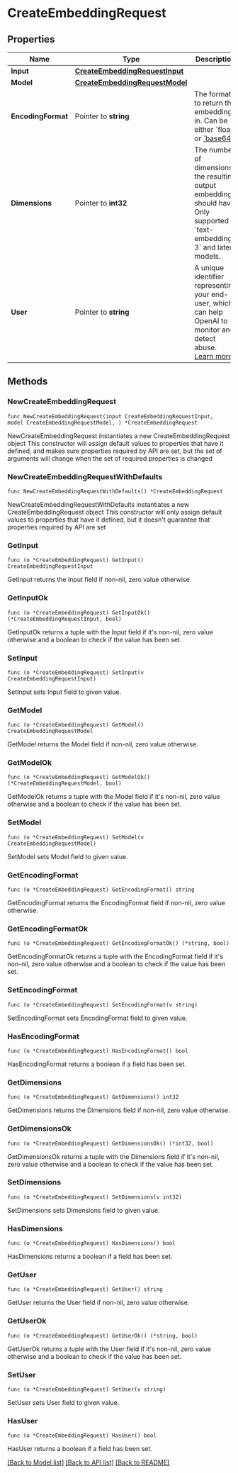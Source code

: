 # CreateEmbeddingRequest

## Properties

Name | Type | Description | Notes
------------ | ------------- | ------------- | -------------
**Input** | [**CreateEmbeddingRequestInput**](CreateEmbeddingRequestInput.md) |  | 
**Model** | [**CreateEmbeddingRequestModel**](CreateEmbeddingRequestModel.md) |  | 
**EncodingFormat** | Pointer to **string** | The format to return the embeddings in. Can be either &#x60;float&#x60; or [&#x60;base64&#x60;](https://pypi.org/project/pybase64/). | [optional] [default to "float"]
**Dimensions** | Pointer to **int32** | The number of dimensions the resulting output embeddings should have. Only supported in &#x60;text-embedding-3&#x60; and later models.  | [optional] 
**User** | Pointer to **string** | A unique identifier representing your end-user, which can help OpenAI to monitor and detect abuse. [Learn more](/docs/guides/safety-best-practices/end-user-ids).  | [optional] 

## Methods

### NewCreateEmbeddingRequest

`func NewCreateEmbeddingRequest(input CreateEmbeddingRequestInput, model CreateEmbeddingRequestModel, ) *CreateEmbeddingRequest`

NewCreateEmbeddingRequest instantiates a new CreateEmbeddingRequest object
This constructor will assign default values to properties that have it defined,
and makes sure properties required by API are set, but the set of arguments
will change when the set of required properties is changed

### NewCreateEmbeddingRequestWithDefaults

`func NewCreateEmbeddingRequestWithDefaults() *CreateEmbeddingRequest`

NewCreateEmbeddingRequestWithDefaults instantiates a new CreateEmbeddingRequest object
This constructor will only assign default values to properties that have it defined,
but it doesn't guarantee that properties required by API are set

### GetInput

`func (o *CreateEmbeddingRequest) GetInput() CreateEmbeddingRequestInput`

GetInput returns the Input field if non-nil, zero value otherwise.

### GetInputOk

`func (o *CreateEmbeddingRequest) GetInputOk() (*CreateEmbeddingRequestInput, bool)`

GetInputOk returns a tuple with the Input field if it's non-nil, zero value otherwise
and a boolean to check if the value has been set.

### SetInput

`func (o *CreateEmbeddingRequest) SetInput(v CreateEmbeddingRequestInput)`

SetInput sets Input field to given value.


### GetModel

`func (o *CreateEmbeddingRequest) GetModel() CreateEmbeddingRequestModel`

GetModel returns the Model field if non-nil, zero value otherwise.

### GetModelOk

`func (o *CreateEmbeddingRequest) GetModelOk() (*CreateEmbeddingRequestModel, bool)`

GetModelOk returns a tuple with the Model field if it's non-nil, zero value otherwise
and a boolean to check if the value has been set.

### SetModel

`func (o *CreateEmbeddingRequest) SetModel(v CreateEmbeddingRequestModel)`

SetModel sets Model field to given value.


### GetEncodingFormat

`func (o *CreateEmbeddingRequest) GetEncodingFormat() string`

GetEncodingFormat returns the EncodingFormat field if non-nil, zero value otherwise.

### GetEncodingFormatOk

`func (o *CreateEmbeddingRequest) GetEncodingFormatOk() (*string, bool)`

GetEncodingFormatOk returns a tuple with the EncodingFormat field if it's non-nil, zero value otherwise
and a boolean to check if the value has been set.

### SetEncodingFormat

`func (o *CreateEmbeddingRequest) SetEncodingFormat(v string)`

SetEncodingFormat sets EncodingFormat field to given value.

### HasEncodingFormat

`func (o *CreateEmbeddingRequest) HasEncodingFormat() bool`

HasEncodingFormat returns a boolean if a field has been set.

### GetDimensions

`func (o *CreateEmbeddingRequest) GetDimensions() int32`

GetDimensions returns the Dimensions field if non-nil, zero value otherwise.

### GetDimensionsOk

`func (o *CreateEmbeddingRequest) GetDimensionsOk() (*int32, bool)`

GetDimensionsOk returns a tuple with the Dimensions field if it's non-nil, zero value otherwise
and a boolean to check if the value has been set.

### SetDimensions

`func (o *CreateEmbeddingRequest) SetDimensions(v int32)`

SetDimensions sets Dimensions field to given value.

### HasDimensions

`func (o *CreateEmbeddingRequest) HasDimensions() bool`

HasDimensions returns a boolean if a field has been set.

### GetUser

`func (o *CreateEmbeddingRequest) GetUser() string`

GetUser returns the User field if non-nil, zero value otherwise.

### GetUserOk

`func (o *CreateEmbeddingRequest) GetUserOk() (*string, bool)`

GetUserOk returns a tuple with the User field if it's non-nil, zero value otherwise
and a boolean to check if the value has been set.

### SetUser

`func (o *CreateEmbeddingRequest) SetUser(v string)`

SetUser sets User field to given value.

### HasUser

`func (o *CreateEmbeddingRequest) HasUser() bool`

HasUser returns a boolean if a field has been set.


[[Back to Model list]](../README.md#documentation-for-models) [[Back to API list]](../README.md#documentation-for-api-endpoints) [[Back to README]](../README.md)


